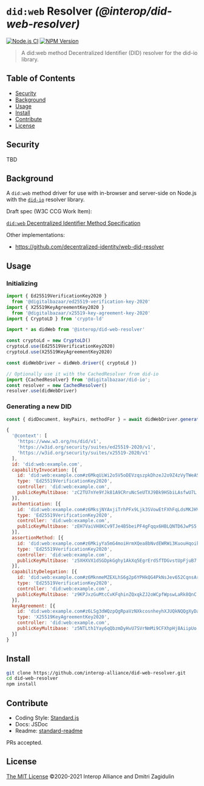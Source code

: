 # `did:web` Resolver _(@interop/did-web-resolver)_

[![Node.js CI](https://github.com/interop-alliance/did-web-resolver/workflows/Node.js%20CI/badge.svg)](https://github.com/interop-alliance/did-web-resolver/actions?query=workflow%3A%22Node.js+CI%22)
[![NPM Version](https://img.shields.io/npm/v/@interop/did-web-resolver.svg)](https://npm.im/@interop/did-web-resolver)

> A did:web method Decentralized Identifier (DID) resolver for the did-io library.

## Table of Contents

- [Security](#security)
- [Background](#background)
- [Usage](#usage)
- [Install](#install)
- [Contribute](#contribute)
- [License](#license)

## Security

TBD

## Background

A `did:web` method driver for use with in-browser and server-side on Node.js
with the [`did-io`](https://github.com/digitalbazaar/did-io) resolver library. 

Draft spec (W3C CCG Work Item):

[`did:web` Decentralized Identifier Method Specification](https://w3c-ccg.github.io/did-method-web/)

Other implementations:

* https://github.com/decentralized-identity/web-did-resolver

## Usage

### Initializing

```js
import { Ed25519VerificationKey2020 }
  from '@digitalbazaar/ed25519-verification-key-2020'
import { X25519KeyAgreementKey2020 }
  from '@digitalbazaar/x25519-key-agreement-key-2020'
import { CryptoLD } from 'crypto-ld'

import * as didWeb from '@interop/did-web-resolver'

const cryptoLd = new CryptoLD()
cryptoLd.use(Ed25519VerificationKey2020)
cryptoLd.use(X25519KeyAgreementKey2020)

const didWebDriver = didWeb.driver({ cryptoLd })

// Optionally use it with the CachedResolver from did-io
import {CachedResolver} from '@digitalbazaar/did-io';
const resolver = new CachedResolver()
resolver.use(didWebDriver)
```

### Generating a new DID

```js
const { didDocument, keyPairs, methodFor } = await didWebDriver.generate()

{
  '@context': [
    'https://www.w3.org/ns/did/v1',
    'https://w3id.org/security/suites/ed25519-2020/v1',
    'https://w3id.org/security/suites/x25519-2020/v1'
  ],
  id: 'did:web:example.com',
  capabilityInvocation: [{
    id: 'did:web:example.com#z6MkqUiWi2o5V5oDEVzqszpkDhzeJ2o9Z4zVyTWeASqgrgti',
    type: 'Ed25519VerificationKey2020',
    controller: 'did:web:example.com',
    publicKeyMultibase: 'zC2TU7nYe9YJk81A9CRruNcSeUTXJ9Bk9HSbiLAsfwU7L'
  }],
  authentication: [{
    id: 'did:web:example.com#z6MksjNYAxjiTrhPFx9Ljk3SVowEtFXhFqLdsMKJHV4KrcDT',
    type: 'Ed25519VerificationKey2020',
    controller: 'did:web:example.com',
    publicKeyMultibase: 'zEH7VaiVH8KCv9TJe4B5beiPF4gFqqx6HBLQNTD6JwPS5'
  }],
  assertionMethod: [{
    id: 'did:web:example.com#z6MkiyYa5mG4moiHrmXQea8bNvdEWRWi3KuouHqoiknGf7xV',
    type: 'Ed25519VerificationKey2020',
    controller: 'did:web:example.com',
    publicKeyMultibase: 'z5XHXVX1dSGDpkGghy1AkXq5EgrErdSfTDGvstUpFjuB7'
  }],
  capabilityDelegation: [{
    id: 'did:web:example.com#z6MknmeMZEXLhS6g2p6YPHkQG4PkNsJev652CqnsArPm3dZa',
    type: 'Ed25519VerificationKey2020',
    controller: 'did:web:example.com',
    publicKeyMultibase: 'z9KPJxzGuMtcCvKFqhinZQxqkZJ2oWCpfWpswLaRk8QnC'
  }],
  keyAgreement: [{
    id: 'did:web:example.com#z6LSg3dWQzpQgRpaVzNXkcosnheyhXJUQkNQQgXyDapFSCFZ',
    type: 'X25519KeyAgreementKey2020',
    controller: 'did:web:example.com',
    publicKeyMultibase: 'z5NTLth1Yay6qQbzmDyHvU7SVrNmMi9CFXhpHj8AiipUo'
  }]
}
```

## Install

```bash
git clone https://github.com/interop-alliance/did-web-resolver.git
cd did-web-resolver
npm install
```

## Contribute

* Coding Style: [Standard.js](https://standardjs.com/)
* Docs: JSDoc
* Readme: [standard-readme](https://github.com/RichardLitt/standard-readme)

PRs accepted.

## License

[The MIT License](LICENSE.md) ©2020-2021 Interop Alliance and Dmitri Zagidulin
